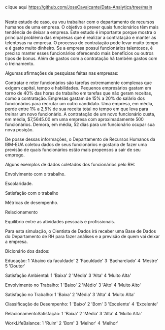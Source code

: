  clique aqui
https://github.com/JoseCavalcante/Data-Analytics/tree/main <p>
<BR>
Neste estudo de caso, eu vou trabalhar com o departamento de recursos humanos de uma empresa.
O objetivo é prever quais funcionários têm mais tendência de deixar a empresa. Este estudo é importante porque mostra o principal problema das 
empresas que é realizar a contratação e manter as telentosas na empresa. O processo de contratação pode levar muito tempo e é gasto muito dinheiro. 
Se a empresa possui funcionários talentosos, é preciso manter esses funcionários oferecendo mais benefícios ou outros tipos de bonus. 
Além de gastos com a contratação há também gastos com o treinamento.

Algumas afirmações de pesquisas feitas nas empresas:

Contratar e reter funcionários são tarefas extremamente complexas que exigem capital, tempo e habilidades.
Pequenos empresários gastam em torno de 40% das horas de trabalho em tarefas que não geram receitas, como a contratação.
Empresas gastam de 15% a 20% do salário dos funcionários para recrutar um outro candidato.
Uma empresa, em média, perde entre 1% a 2,5% de sua receita total no tempo em que leva para treinar um novo funcionário.
A contratação de um novo funcionário custa, em média, $7,5645.00 em uma empresa com aproximadamente 500 funcionários.
Demora, em média, 52 dias para um funcionário ocupar sua nova posição.

De posse dessas informações, o Departamento de Recursos Humanos da IBM-EUA coletou dados de seus funcionários e gostaria de fazer uma previsão 
de quais funcionários estão mais propensos a sair de seu emprego.

Alguns exemplos de dados coletados dos funcionários pelo RH:

Envolvimento com o trabalho.

Escolaridade.

Satisfação com o trabalho

Métricas de desempenho.

Relacionamento

Equilíbrio entre as atividades pessoais e profissionais.


Para esta simulação, o Cientista de Dados irá receber uma Base de Dados do Departamento de RH para fazer análises e a previsão de quem vai deixar a empresa.

Dicionário dos dados:

Educação: 1 'Abaixo da faculdade' 2 'Faculdade' 3 'Bacharelado' 4 'Mestre' 5 'Doutor'

Satisfação Ambiental: 1 'Baixa' 2 'Média' 3 'Alta' 4 'Muito Alta'

Envolvimento no Trabalho: 1 'Baixo' 2 'Médio' 3 'Alto' 4 'Muito Alto'

Satisfação no Trabalho: 1 'Baixa' 2 'Média' 3 'Alta' 4 'Muito Alta'

Classificação de Desempenho: 1 'Baixo' 2 'Bom' 3 'Excelente' 4 'Excelente'

RelacionamentoSatisfação: 1 'Baixa' 2 'Média' 3 'Alta' 4 'Muito Alta'

WorkLifeBalance: 1 'Ruim' 2 'Bom' 3 'Melhor' 4 'Melhor'


